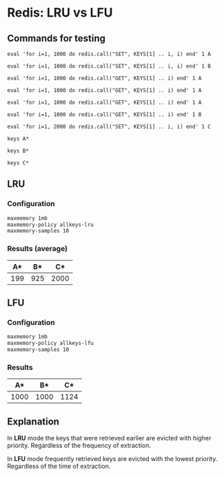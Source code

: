 # Redis: LRU vs LFU

## Commands for testing

```cli
eval 'for i=1, 1000 do redis.call("SET", KEYS[1] .. i, i) end' 1 A

eval 'for i=1, 1000 do redis.call("SET", KEYS[1] .. i, i) end' 1 B

eval 'for i=1, 1000 do redis.call("GET", KEYS[1] .. i) end' 1 A

eval 'for i=1, 1000 do redis.call("GET", KEYS[1] .. i) end' 1 A

eval 'for i=1, 1000 do redis.call("GET", KEYS[1] .. i) end' 1 A

eval 'for i=1, 1000 do redis.call("GET", KEYS[1] .. i) end' 1 B

eval 'for i=1, 2000 do redis.call("SET", KEYS[1] .. i, i) end' 1 C

keys A*

keys B*

keys C*
```

## LRU

### Configuration

```txt
maxmemory 1mb
maxmemory-policy allkeys-lru
maxmemory-samples 10
```

### Results (average)

| A\* | B\* | C\*  |
| --- | --- | ---- |
| 199 | 925 | 2000 |

## LFU

### Configuration

```txt
maxmemory 1mb
maxmemory-policy allkeys-lfu
maxmemory-samples 10
```

### Results

| A\*  | B\*  | C\*  |
| ---- | ---- | ---- |
| 1000 | 1000 | 1124 |

## Explanation

In **LRU** mode the keys that were retrieved earlier are evicted with higher priority. Regardless of the frequency of extraction.

In **LFU** mode frequently retrieved keys are evicted with the lowest priority. Regardless of the time of extraction.
